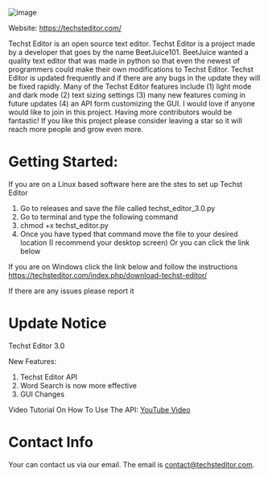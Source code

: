 ![image](https://user-images.githubusercontent.com/76746475/139599468-5f728a15-ddfc-4212-9a9a-4ab83de171e6.jpeg)

Website: https://techsteditor.com/

Techst Editor is an open source text editor. Techst Editor is a project made by a developer that goes by the name BeetJuice101. BeetJuice wanted a quality text editor that was made in python so that even the newest of programmers could make their own modifications to Techst Editor. Techst Editor is updated frequently and if there are any bugs in the update they will be fixed rapidly. Many of the Techst Editor features include (1) light mode and dark mode (2) text sizing settings (3) many new features coming in future updates (4) an API form customizing the GUI.  I would love if anyone would like to join in this project.  Having more contributors would be fantastic!  If you like this project please consider leaving a star so it will reach more people and grow even more.


# Getting Started:

If you are on a Linux based software here are the stes to set up Techst Editor
1. Go to releases and save the file called techst_editor_3.0.py
2. Go to terminal and type the following command
3. chmod +x techst_editor.py
4. Once you have typed that command move the file to your desired location (I recommend your desktop screen)
Or you can click the link below

If you are on Windows click the link below and follow the instructions
https://techsteditor.com/index.php/download-techst-editor/

If there are any issues please report it

# Update Notice

Techst Editor 3.0

New Features:

1. Techst Editor API
2. Word Search is now more effective
3. GUI Changes

Video Tutorial On How To Use The API: [YouTube Video](https://youtu.be/m1gULbL-8s8)

# Contact Info

Your can contact us via our email.  The email is contact@techsteditor.com.
